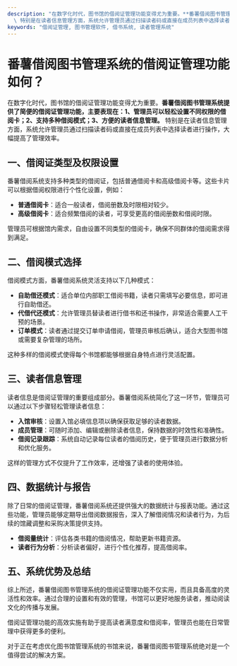 ```yaml
---
description: "在数字化时代，图书馆的借阅证管理功能变得尤为重要。**番薯借阅图书管理系统提供了简便的借阅证管理功能，主要表现在：1、管理员可以轻松设置不同权限的借阅卡；2、支持多种借阅模式；3、方便的读者信息管理。**\
  \ 特别是在读者信息管理方面，系统允许管理员通过扫描读者码或直接在成员列表中选择读者进行操作，大幅提高了管理效率。"
keywords: "借阅证管理, 图书管理软件, 借书系统, 读者管理系统"
---
```

# 番薯借阅图书管理系统的借阅证管理功能如何？

在数字化时代，图书馆的借阅证管理功能变得尤为重要。**番薯借阅图书管理系统提供了简便的借阅证管理功能，主要表现在：1、管理员可以轻松设置不同权限的借阅卡；2、支持多种借阅模式；3、方便的读者信息管理。** 特别是在读者信息管理方面，系统允许管理员通过扫描读者码或直接在成员列表中选择读者进行操作，大幅提高了管理效率。

## 一、借阅证类型及权限设置

番薯借阅系统支持多种类型的借阅证，包括普通借阅卡和高级借阅卡等。这些卡片可以根据借阅权限进行个性化设置，例如：

- **普通借阅卡**：适合一般读者，借阅册数及时限相对较少。
- **高级借阅卡**：适合频繁借阅的读者，可享受更高的借阅册数和借阅时限。

管理员可根据馆内需求，自由设置不同类型的借阅卡，确保不同群体的借阅需求得到满足。

## 二、借阅模式选择

借阅模式方面，番薯借阅系统灵活支持以下几种模式：

- **自助借还模式**：适合单位内部职工借阅书籍，读者只需填写必要信息，即可进行自助借还。
- **代借代还模式**：允许管理员替读者进行借书和还书操作，非常适合需要人工干预的场景。
- **订单模式**：读者通过提交订单申请借阅，管理员审核后确认，适合大型图书馆或需要复杂管理的场所。

这种多样的借阅模式使得每个书馆都能够根据自身特点进行灵活配置。

## 三、读者信息管理

读者信息是借阅证管理的重要组成部分。番薯借阅系统简化了这一环节，管理员可以通过以下步骤轻松管理读者信息：

- **入馆审核**：设置入馆必填信息项以确保获取足够的读者数据。
- **成员管理**：可随时添加、编辑或删除读者信息，保持数据的时效性和准确性。
- **借阅记录跟踪**：系统自动记录每位读者的借阅历史，便于管理员进行数据分析和优化服务。

这样的管理方式不仅提升了工作效率，还增强了读者的使用体验。

## 四、数据统计与报告

除了日常的借阅证管理，番薯借阅系统还提供强大的数据统计与报表功能。通过这些功能，管理员能够定期导出借阅数据报告，深入了解借阅情况和读者行为，为后续的馆藏调整和采购决策提供支持。

- **借阅量统计**：评估各类书籍的借阅情况，帮助更新书籍资源。
- **读者行为分析**：分析读者偏好，进行个性化推荐，提高借阅率。

## 五、系统优势及总结

综上所述，番薯借阅图书管理系统的借阅证管理功能不仅实用，而且具备高度的灵活性和效率。通过合理的设置和有效的管理，书馆可以更好地服务读者，推动阅读文化的传播与发展。

借阅证管理功能的高效实施有助于提高读者满意度和借阅率，管理员也能在日常管理中获得更多的便利。

对于正在考虑优化图书馆管理系统的书馆来说，番薯借阅图书管理系统绝对是一个值得尝试的解决方案。
